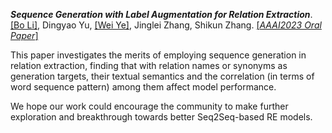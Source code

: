 
***Sequence Generation with Label Augmentation for Relation Extraction***.  [[Bo Li]](https://deepblue666.github.io/), Dingyao Yu, [[Wei Ye]](https://se.pku.edu.cn/kcl/weiye/), Jinglei Zhang, Shikun Zhang. [[*AAAI2023 Oral Paper*]](https://arxiv.org/abs/2212.14266)

This paper investigates the merits of employing sequence generation in relation extraction, finding that with relation names or synonyms as generation targets, their textual semantics and the correlation (in terms of word sequence pattern) among them affect model performance.

We hope our work could encourage the community to make further exploration and breakthrough towards better Seq2Seq-based RE models.
